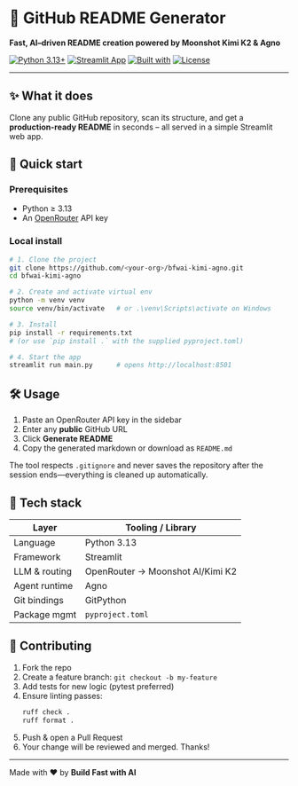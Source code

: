 # 🦆 GitHub README Generator  
**Fast, AI–driven README creation powered by Moonshot Kimi K2 & Agno**

[![Python 3.13+](https://img.shields.io/badge/python-3.13+-blue.svg)](https://www.python.org/downloads/)
[![Streamlit App](https://static.streamlit.io/badges/streamlit_badge_black_white.svg)](https://share.streamlit.io/your-repo/main.py)
[![Built with](https://img.shields.io/badge/agno-1.7-27ae60.svg)](https://docs.agno.com/)
[![License](https://img.shields.io/badge/license-MIT-green.svg)](./LICENSE)

---

## ✨ What it does  
Clone any public GitHub repository, scan its structure, and get a **production-ready README** in seconds – all served in a simple Streamlit web app.

## 🚀 Quick start  

### Prerequisites
- Python ≥ 3.13
- An [OpenRouter](https://openrouter.ai/keys) API key

### Local install
```bash
# 1. Clone the project
git clone https://github.com/<your-org>/bfwai-kimi-agno.git
cd bfwai-kimi-agno

# 2. Create and activate virtual env
python -m venv venv
source venv/bin/activate   # or .\venv\Scripts\activate on Windows

# 3. Install
pip install -r requirements.txt
# (or use `pip install .` with the supplied pyproject.toml)

# 4. Start the app
streamlit run main.py      # opens http://localhost:8501
```



## 🛠️ Usage  

1. Paste an OpenRouter API key in the sidebar  
2. Enter any **public** GitHub URL  
3. Click **Generate README**  
4. Copy the generated markdown or download as `README.md`

The tool respects `.gitignore` and never saves the repository after the session ends—everything is cleaned up automatically.

## 🧱 Tech stack
| Layer           | Tooling / Library |
|----------------|------------------|
| Language        | Python 3.13      |
| Framework       | Streamlit        |
| LLM & routing   | OpenRouter → Moonshot AI/Kimi K2 |
| Agent runtime   | Agno             |
| Git bindings    | GitPython        |
| Package mgmt    | `pyproject.toml` |

## 🤝 Contributing
1. Fork the repo  
2. Create a feature branch: `git checkout -b my-feature`  
3. Add tests for new logic (pytest preferred)  
4. Ensure linting passes:  
   ```bash
   ruff check .
   ruff format .
   ```
5. Push & open a Pull Request  
6. Your change will be reviewed and merged. Thanks!

---

Made with ❤️ by **Build Fast with AI** 

